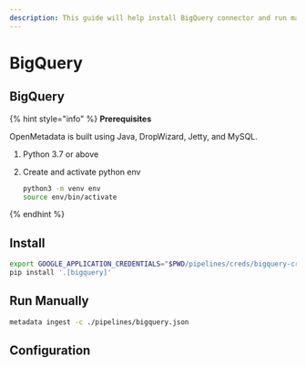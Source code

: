 ```yaml
---
description: This guide will help install BigQuery connector and run manually
---
```


# BigQuery

## BigQuery

{% hint style="info" %}
**Prerequisites**

OpenMetadata is built using Java, DropWizard, Jetty, and MySQL.

1. Python 3.7 or above
2. Create and activate python env

   ```bash
   python3 -m venv env
   source env/bin/activate
   ```
{% endhint %}

## Install

```bash
export GOOGLE_APPLICATION_CREDENTIALS="$PWD/pipelines/creds/bigquery-cred.json"
pip install '.[bigquery]'
```

## Run Manually

```bash
metadata ingest -c ./pipelines/bigquery.json
```

## Configuration

